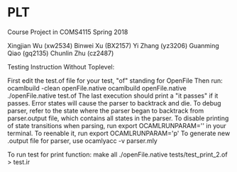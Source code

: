 # PLT
Course Project in COMS4115 Spring 2018


Xingjian Wu (xw2534)
Binwei Xu (BX2157)
Yi Zhang (yz3206)
Guanming Qiao (gq2135)
Chunlin Zhu (cz2487)

Testing Instruction Without Toplevel:

First edit the test.of file for your test, "of" standing for OpenFile
Then run:
    ocamlbuild -clean openFile.native
    ocamlbuild openFile.native
    ./openFile.native test.of
The last execution should print a "it passes" if it passes. 
Error states will cause the parser to backtrack and die. 
To debug parser, refer to the state where the parser began to backtrack from parser.output file, which contains all states in the parser. 
To disable printing of state transitions when parsing, run 
    export OCAMLRUNPARAM='' in your terminal. 
To reenable it, run 
    export OCAMLRUNPARAM='p'
To generate new .output file for parser, use ocamlyacc -v parser.mly

To run test for print function:
        make all
        ./openFile.native tests/test_print_2.of > test.ir
        
